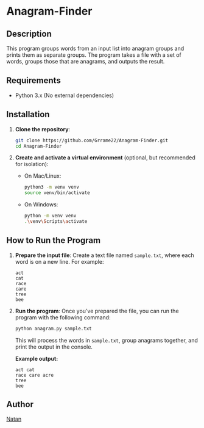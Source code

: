 # Anagram-Finder

## Description
This program groups words from an input list into anagram groups and prints them as separate groups. The program takes a file with a set of words, groups those that are anagrams, and outputs the result.

## Requirements
- Python 3.x (No external dependencies)

## Installation

1. **Clone the repository**:
    ```bash
    git clone https://github.com/Grrame22/Anagram-Finder.git
    cd Anagram-Finder
    ```

2. **Create and activate a virtual environment** (optional, but recommended for isolation):
    - On Mac/Linux:
        ```bash
        python3 -m venv venv
        source venv/bin/activate
        ```
    - On Windows:
        ```bash
        python -m venv venv
        .\venv\Scripts\activate
        ```

## How to Run the Program

1. **Prepare the input file**:
    Create a text file named `sample.txt`, where each word is on a new line. For example:

    ```
    act
    cat
    race
    care
    tree
    bee
    ```

2. **Run the program**:
    Once you've prepared the file, you can run the program with the following command:
    ```bash
    python anagram.py sample.txt
    ```

    This will process the words in `sample.txt`, group anagrams together, and print the output in the console.

    **Example output:**
    ```
    act cat
    race care acre
    tree
    bee
    ```
    
## Author
[Natan](https://github.com/Grrame22)
